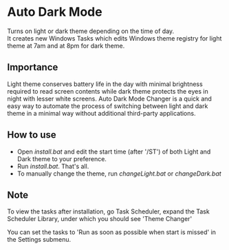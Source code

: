# Auto Dark Mode
Turns on light or dark theme depending on the time of day.  
It creates new Windows Tasks which edits Windows theme registry for light theme at 7am and at 8pm for dark theme.

## Importance
Light theme conserves battery life in the day with minimal brightness required to read screen contents while dark theme protects the eyes in night with lesser white screens.
Auto Dark Mode Changer is a quick and easy way to automate the process of switching between light and dark theme in a minimal way without additional third-party applications.

## How to use
 - Open *install.bat* and edit the start time (after '/ST') of both Light and Dark theme to your preference.
 - Run *install.bat*. That's all.
 - To manually change the theme, run *changeLight.bat* or *changeDark.bat*
 
## Note
 To view the tasks after installation, go Task Scheduler, expand the Task Scheduler Library, under which you should see 'Theme Changer'
 
 You can set the tasks to 'Run as soon as possible when start is missed' in the Settings submenu.
 
 
